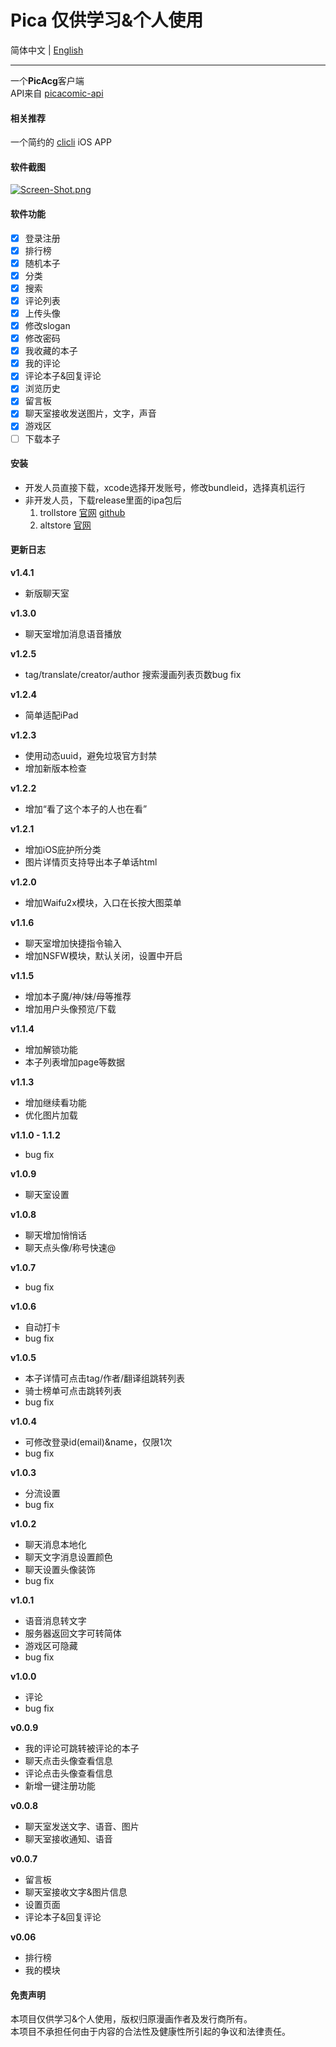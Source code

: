 # Pica 仅供学习&个人使用  

简体中文 | [English](./README_en.md)

---  
一个**PicAcg**客户端  
API来自 [picacomic-api](https://github.com/czp3009/picacomic-api)  

#### 相关推荐
一个简约的 [clicli](https://github.com/fanyuecheng/CliCli) iOS APP

#### 软件截图  
[![Screen-Shot.png](https://i.postimg.cc/8cv82HYY/Screen-Shot.png)](https://postimg.cc/V0zHMjm9)  

#### 软件功能  
* [x] 登录注册
* [x] 排行榜
* [x] 随机本子
* [x] 分类
* [x] 搜索
* [x] 评论列表
* [x] 上传头像
* [x] 修改slogan
* [x] 修改密码
* [x] 我收藏的本子
* [x] 我的评论
* [x] 评论本子&回复评论
* [x] 浏览历史
* [x] 留言板
* [x] 聊天室接收发送图片，文字，声音
* [x] 游戏区
* [ ] 下载本子  

#### 安装
- 开发人员直接下载，xcode选择开发账号，修改bundleid，选择真机运行
- 非开发人员，下载release里面的ipa包后
	1.  trollstore [官网](https://trollstore.app/) [github](https://github.com/opa334/TrollStore)
	2.  altstore [官网](https://altstore.io/)

#### 更新日志  
**v1.4.1**      
*  新版聊天室

**v1.3.0**      
*  聊天室增加消息语音播放  

**v1.2.5**      
*  tag/translate/creator/author 搜索漫画列表页数bug fix

**v1.2.4**      
*  简单适配iPad 

**v1.2.3**      
*  使用动态uuid，避免垃圾官方封禁  
*  增加新版本检查

**v1.2.2**      
*  增加“看了这个本子的人也在看”

**v1.2.1**      
*  增加iOS庇护所分类  
*  图片详情页支持导出本子单话html  

**v1.2.0**      
*  增加Waifu2x模块，入口在长按大图菜单  

**v1.1.6**   
*  聊天室增加快捷指令输入   
*  增加NSFW模块，默认关闭，设置中开启

**v1.1.5**   
*  增加本子魔/神/妹/母等推荐  
*  增加用户头像预览/下载

**v1.1.4**   
*  增加解锁功能  
*  本子列表增加page等数据  

**v1.1.3**   
*  增加继续看功能  
*  优化图片加载  

**v1.1.0 - 1.1.2**   
*  bug fix   

**v1.0.9**   
*  聊天室设置    

**v1.0.8**   
*  聊天增加悄悄话   
*  聊天点头像/称号快速@  

**v1.0.7**   
*  bug fix   

**v1.0.6**  
*  自动打卡    
*  bug fix   

**v1.0.5**  
*  本子详情可点击tag/作者/翻译组跳转列表  
*  骑士榜单可点击跳转列表    
*  bug fix   

**v1.0.4**  
* 可修改登录id(email)&name，仅限1次   
* bug fix   

**v1.0.3**  
* 分流设置   
* bug fix   

**v1.0.2**  
* 聊天消息本地化  
* 聊天文字消息设置颜色  
* 聊天设置头像装饰   
* bug fix   

**v1.0.1**  
* 语音消息转文字  
* 服务器返回文字可转简体  
* 游戏区可隐藏  
* bug fix   

**v1.0.0**  
* 评论    
* bug fix   

**v0.0.9**  
*  我的评论可跳转被评论的本子  
*  聊天点击头像查看信息  
*  评论点击头像查看信息  
*  新增一键注册功能  

**v0.0.8**  
*  聊天室发送文字、语音、图片  
*  聊天室接收通知、语音  

**v0.0.7**  
*  留言板  
* 聊天室接收文字&图片信息  
* 设置页面  
* 评论本子&回复评论  

**v0.06**  
* 排行榜  
* 我的模块



#### 免责声明  
本项目仅供学习&个人使用，版权归原漫画作者及发行商所有。  
本项目不承担任何由于内容的合法性及健康性所引起的争议和法律责任。
